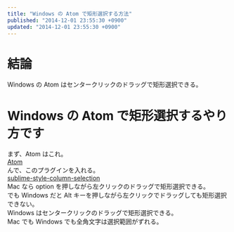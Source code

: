 ```yaml
---
title: "Windows の Atom で矩形選択する方法"
published: "2014-12-01 23:55:30 +0900"
updated: "2014-12-01 23:55:30 +0900"
---
```


# 結論

Windows の Atom はセンタークリックのドラッグで矩形選択できる。

# Windows の Atom で矩形選択するやり方です

まず、Atom はこれ。  
[Atom](https://atom.io/)  
んで、このプラグインを入れる。  
[sublime-style-column-selection](https://atom.io/packages/sublime-style-column-selection)  
Mac なら option を押しながら左クリックのドラッグで矩形選択できる。  
でも Windows だと Alt キーを押しながら左クリックでドラッグしても矩形選択できない。  
Windows はセンタークリックのドラッグで矩形選択できる。  
Mac でも Windows でも全角文字は選択範囲がずれる。
